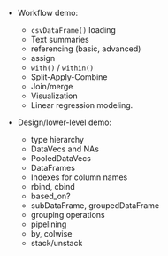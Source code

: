 
* Workflow demo:
    * `csvDataFrame()` loading
    * Text summaries
    * referencing (basic, advanced)
    * assign
    * `with()` / `within()`
    * Split-Apply-Combine
    * Join/merge
    * Visualization
    * Linear regression modeling.

* Design/lower-level demo:
    * type hierarchy
    * DataVecs and NAs
    * PooledDataVecs
    * DataFrames
    * Indexes for column names
    * rbind, cbind
    * based_on?
    * subDataFrame, groupedDataFrame
    * grouping operations
    * pipelining
    * by, colwise
    * stack/unstack
    
    
